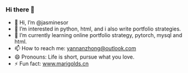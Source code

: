 ### Hi there 👋

- 👋 Hi, I’m @jasminesor
- 👀 I’m interested in python, html, and i also write portfolio strategies.
- 🌱 I’m currently learning online portfolio strategy, pytorch, mysql and html.
- 📫 How to reach me: yannanzhong@outlook.com
- 😄 Pronouns: Life is short, pursue what you love.
- ⚡ Fun fact: www.marigolds.cn


<!---
jasminesor/jasminesor is a ✨ special ✨ repository because its `README.md` (this file) appears on your GitHub profile.
You can click the Preview link to take a look at your changes.
--->
